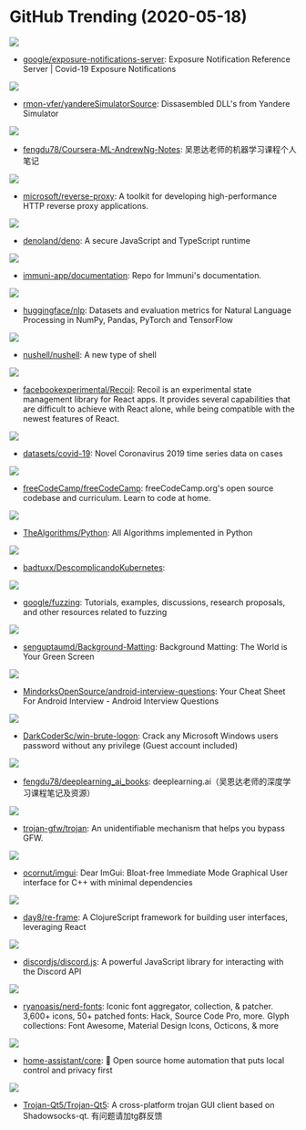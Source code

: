 # GitHub Trending (2020-05-18)

![](https://img.shields.io/badge/Go-New%20118-green?style=flat-square&logo=appveyor)
- [google/exposure-notifications-server](https://github.com/google/exposure-notifications-server): Exposure Notification Reference Server | Covid-19 Exposure Notifications

![](https://img.shields.io/badge/C%23-New%2092-green?style=flat-square&logo=appveyor)
- [rmon-vfer/yandereSimulatorSource](https://github.com/rmon-vfer/yandereSimulatorSource): Dissasembled DLL's from Yandere Simulator

![](https://img.shields.io/badge/HTML-New%20107-green?style=flat-square&logo=appveyor)
- [fengdu78/Coursera-ML-AndrewNg-Notes](https://github.com/fengdu78/Coursera-ML-AndrewNg-Notes): 吴恩达老师的机器学习课程个人笔记

![](https://img.shields.io/badge/C%23-New%2085-green?style=flat-square&logo=appveyor)
- [microsoft/reverse-proxy](https://github.com/microsoft/reverse-proxy): A toolkit for developing high-performance HTTP reverse proxy applications.

![](https://img.shields.io/badge/TypeScript-New%20786-green?style=flat-square&logo=appveyor)
- [denoland/deno](https://github.com/denoland/deno): A secure JavaScript and TypeScript runtime

![](https://img.shields.io/badge/none-New%2067-green?style=flat-square&logo=appveyor)
- [immuni-app/documentation](https://github.com/immuni-app/documentation): Repo for Immuni's documentation.

![](https://img.shields.io/badge/Python-New%2093-green?style=flat-square&logo=appveyor)
- [huggingface/nlp](https://github.com/huggingface/nlp): Datasets and evaluation metrics for Natural Language Processing in NumPy, Pandas, PyTorch and TensorFlow

![](https://img.shields.io/badge/Rust-New%2094-green?style=flat-square&logo=appveyor)
- [nushell/nushell](https://github.com/nushell/nushell): A new type of shell

![](https://img.shields.io/badge/JavaScript-New%20783-green?style=flat-square&logo=appveyor)
- [facebookexperimental/Recoil](https://github.com/facebookexperimental/Recoil): Recoil is an experimental state management library for React apps. It provides several capabilities that are difficult to achieve with React alone, while being compatible with the newest features of React.

![](https://img.shields.io/badge/Python-New%2031-green?style=flat-square&logo=appveyor)
- [datasets/covid-19](https://github.com/datasets/covid-19): Novel Coronavirus 2019 time series data on cases

![](https://img.shields.io/badge/JavaScript-New%2097-green?style=flat-square&logo=appveyor)
- [freeCodeCamp/freeCodeCamp](https://github.com/freeCodeCamp/freeCodeCamp): freeCodeCamp.org's open source codebase and curriculum. Learn to code at home.

![](https://img.shields.io/badge/Python-New%20560-green?style=flat-square&logo=appveyor)
- [TheAlgorithms/Python](https://github.com/TheAlgorithms/Python): All Algorithms implemented in Python

![](https://img.shields.io/badge/none-New%20105-green?style=flat-square&logo=appveyor)
- [badtuxx/DescomplicandoKubernetes](https://github.com/badtuxx/DescomplicandoKubernetes): 

![](https://img.shields.io/badge/Shell-New%20133-green?style=flat-square&logo=appveyor)
- [google/fuzzing](https://github.com/google/fuzzing): Tutorials, examples, discussions, research proposals, and other resources related to fuzzing

![](https://img.shields.io/badge/Python-New%20101-green?style=flat-square&logo=appveyor)
- [senguptaumd/Background-Matting](https://github.com/senguptaumd/Background-Matting): Background Matting: The World is Your Green Screen

![](https://img.shields.io/badge/Java-New%2045-green?style=flat-square&logo=appveyor)
- [MindorksOpenSource/android-interview-questions](https://github.com/MindorksOpenSource/android-interview-questions): Your Cheat Sheet For Android Interview - Android Interview Questions

![](https://img.shields.io/badge/Pascal-New%2098-green?style=flat-square&logo=appveyor)
- [DarkCoderSc/win-brute-logon](https://github.com/DarkCoderSc/win-brute-logon): Crack any Microsoft Windows users password without any privilege (Guest account included)

![](https://img.shields.io/badge/HTML-New%20105-green?style=flat-square&logo=appveyor)
- [fengdu78/deeplearning_ai_books](https://github.com/fengdu78/deeplearning_ai_books): deeplearning.ai（吴恩达老师的深度学习课程笔记及资源）

![](https://img.shields.io/badge/C%2B%2B-New%2068-green?style=flat-square&logo=appveyor)
- [trojan-gfw/trojan](https://github.com/trojan-gfw/trojan): An unidentifiable mechanism that helps you bypass GFW.

![](https://img.shields.io/badge/C%2B%2B-New%2041-green?style=flat-square&logo=appveyor)
- [ocornut/imgui](https://github.com/ocornut/imgui): Dear ImGui: Bloat-free Immediate Mode Graphical User interface for C++ with minimal dependencies

![](https://img.shields.io/badge/Clojure-New%209-green?style=flat-square&logo=appveyor)
- [day8/re-frame](https://github.com/day8/re-frame): A ClojureScript framework for building user interfaces, leveraging React

![](https://img.shields.io/badge/JavaScript-New%2021-green?style=flat-square&logo=appveyor)
- [discordjs/discord.js](https://github.com/discordjs/discord.js): A powerful JavaScript library for interacting with the Discord API

![](https://img.shields.io/badge/CSS-New%2047-green?style=flat-square&logo=appveyor)
- [ryanoasis/nerd-fonts](https://github.com/ryanoasis/nerd-fonts): Iconic font aggregator, collection, & patcher. 3,600+ icons, 50+ patched fonts: Hack, Source Code Pro, more. Glyph collections: Font Awesome, Material Design Icons, Octicons, & more

![](https://img.shields.io/badge/Python-New%2042-green?style=flat-square&logo=appveyor)
- [home-assistant/core](https://github.com/home-assistant/core): 🏡 Open source home automation that puts local control and privacy first

![](https://img.shields.io/badge/C%2B%2B-New%2037-green?style=flat-square&logo=appveyor)
- [Trojan-Qt5/Trojan-Qt5](https://github.com/Trojan-Qt5/Trojan-Qt5): A cross-platform trojan GUI client based on Shadowsocks-qt. 有问题请加tg群反馈

